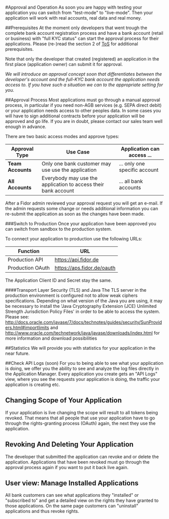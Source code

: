 #Approval and Operation
As soon you are happy with testing your application you can switch from "test-mode" to "live-mode". Then your application will work with real accounts, real data and real money.

##Prerequisites
At the moment only developers that went trough the complete bank account registration process and have a bank account (retail or business) with "full KYC status" can start the approval process for their applications. Please (re-)read the section 2 of [ToS](https://apm.fidor.de/developer/terms_of_services/current) for additional prerequisites.

Note that only the developer that created (registered) an application in the first place (application owner) can submit it for approval.

*We will introduce an approval concept soon that differentiates between the developer's account and the full-KYC bank account the application needs access to. If you have such a situation we can to the appropriate setting for you.*

##Approval Process
Most applications must go through a manual approval process, in particular if you need non-AGB services (e.g. SEPA direct debit) or your application needs access to other peoples data. In some cases you will have to sign additional contracts before your application will be approved and go life. If you are in doubt, please contact our sales team well enough in advance.

There are two basic access modes and approve types:

Approval Type | Use Case | Application can access ...
------- | ---- | ---
**Team Accounts** | Only one bank customer may use use the application | ... only one specific account
**All Accounts** | Everybody may use the application to access their bank account | ... all bank accounts

After a Fidor admin reviewed your approval request you will get an e-mail. If the admin requests some change or needs additional information you can re-submit the application as soon as the changes have been made.

###Switch to Production
Once your application have been approved you can switch from sandbox to the production system.

To connect your application to production use the following URLs:

Function | URL
---- | ----
Production API | https://api.fidor.de
Production OAuth | https://aps.fidor.de/oauth

The Application Client ID and Secret stay the same.

####Transport Layer Security (TLS) and Java
The TLS server in the production environment is configured not to allow weak ciphers specifications. Depending on what version of the Java you are using, it may be necessary to install the 'Java Cryptography Extension (JCE) Unlimited Strength Jurisdiction Policy Files' in order to be able to access the system. Please see: http://docs.oracle.com/javase/7/docs/technotes/guides/security/SunProviders.html#importlimits and http://www.oracle.com/technetwork/java/javase/downloads/index.html for more information and download possibilities

##Statistics
We will provide you with statistics for your application in the near future.

##Check API Logs (soon)
For you to being able to see what your application is doing, we offer you the ability to see and analyze the log files directly in the Application Manager. Every application you create gets an "API Logs" view, where you see the requests your application is doing, the traffic your application is creating etc.

## Changing Scope of Your Application
If your application is live changing the scope will result to all tokens being revoked. That means that all people that use your application have to go through the rights-granting process (OAuth) again, the next they use the application.

## Revoking And Deleting Your Application
The developer that submitted the application can revoke and or delete the application. Applications that have been revoked must go through the approval process again if you want to put it back live again.

## User view: Manage Installed Applications
All bank customers can see what applications they "installed" or "subscribed to" and get a detailed view on the rights they have granted to those applications. On the same page customers can "uninstall" applications and thus revoke rights.
